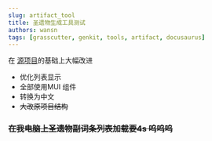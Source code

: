 ```yaml
---
slug: artifact_tool
title: 圣遗物生成工具测试
authors: wansn
tags: [grasscutter, genkit, tools, artifact, docusaurus]
---
```


在 [源项目](https://github.com/exzork/gc-tool)的基础上大幅改进
- 优化列表显示
- 全部使用MUI 组件
- 转换为中文
- ~~大改原项目结构~~

### ~~在我电脑上圣遗物副词条列表加载要4s 呜呜呜~~